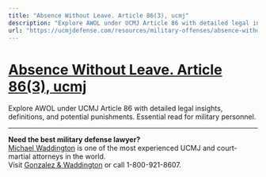 ```yaml
---
title: "Absence Without Leave. Article 86(3), ucmj"
description: "Explore AWOL under UCMJ Article 86 with detailed legal insights, definitions, and potential punishments. Essential read for military personnel."
url: "https://ucmjdefense.com/resources/military-offenses/absence-without-leave-ucmj-art-86/absence-without-leave-article-863.html"
---
```


# [Absence Without Leave. Article 86(3), ucmj](https://ucmjdefense.com/resources/military-offenses/absence-without-leave-ucmj-art-86/absence-without-leave-article-863.html)

Explore AWOL under UCMJ Article 86 with detailed legal insights, definitions, and potential punishments. Essential read for military personnel.

---

**Need the best military defense lawyer?**  
[Michael Waddington](https://ucmjdefense.com/attorneys/michael-stewart-waddington-partner.html) is one of the most experienced UCMJ and court-martial attorneys in the world.  
Visit [Gonzalez & Waddington](https://ucmjdefense.com) or call 1-800-921-8607.
